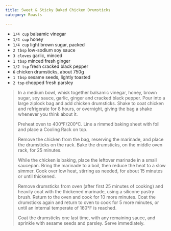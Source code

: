 ```yaml
---
title: Sweet & Sticky Baked Chicken Drumsticks 
category: Roasts

--- 
```

* `1/4 cup` balsamic vinegar
* `1/4 cup` honey
* `1/4 cup` light brown sugar, packed
* `2 tbsp` low-sodium soy sauce
* `3 cloves` garlic, minced
* `1 tbsp` minced fresh ginger
* `1/2 tsp` fresh cracked black pepper
* `6` chicken drumsticks, about 750g
* `1 tbsp` sesame seeds, lightly toasted
* `2 tsp` chopped fresh parsley
 
> In a medium bowl, whisk together balsamic vinegar, honey, brown sugar, soy sauce, garlic, ginger and cracked black pepper. Pour into a large ziplock bag and add chicken drumsticks. Shake to coat chicken and refrigerate for 8 hours, or overnight, giving the bag a shake whenever you think about it.
>
> Preheat oven to 400°F/200°C. Line a rimmed baking sheet with foil and place a Cooling Rack on top.
>
> Remove the chicken from the bag, reserving the marinade, and place the drumsticks on the rack. Bake the drumsticks, on the middle oven rack, for 25 minutes.
>
> While the chicken is baking, place the leftover marinade in a small saucepan. Bring the marinade to a boil, then reduce the heat to a slow simmer. Cook over low heat, stirring as needed, for about 15 minutes or until thickened.
>
> Remove drumsticks from oven (after first 25 minutes of cooking) and heavily coat with the thickened marinade, using a silicone pastry brush. Return to the oven and cook for 10 more minutes. Coat the drumsticks again and return to oven to cook for 5 more minutes, or until an internal temperate of 160°F is reached.
>
> Coat the drumsticks one last time, with any remaining sauce, and sprinkle with sesame seeds and parsley. Serve immediately.

